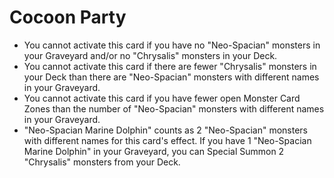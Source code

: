# Cocoon Party

*   You cannot activate this card if you have no "Neo-Spacian" monsters in your Graveyard and/or no "Chrysalis" monsters in your Deck.
*   You cannot activate this card if there are fewer "Chrysalis" monsters in your Deck than there are "Neo-Spacian" monsters with different names in your Graveyard.
*   You cannot activate this card if you have fewer open Monster Card Zones than the number of "Neo-Spacian" monsters with different names in your Graveyard.
*   "Neo-Spacian Marine Dolphin" counts as 2 "Neo-Spacian" monsters with different names for this card's effect. If you have 1 "Neo-Spacian Marine Dolphin" in your Graveyard, you can Special Summon 2 "Chrysalis" monsters from your Deck.
